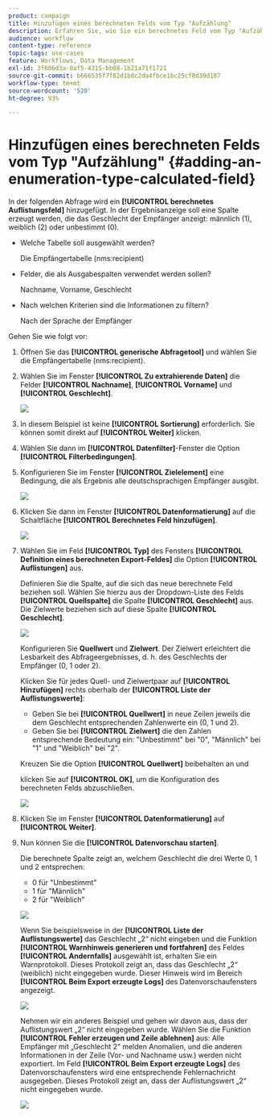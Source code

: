 ```yaml
---
product: campaign
title: Hinzufügen eines berechneten Felds vom Typ "Aufzählung"
description: Erfahren Sie, wie Sie ein berechnetes Feld vom Typ "Aufzählung" hinzufügen
audience: workflow
content-type: reference
topic-tags: use-cases
feature: Workflows, Data Management
exl-id: 3f606d3a-0af5-4315-bb08-1b21a71f1721
source-git-commit: b666535f7f82d1b8c2da4fbce1bc25cf8d39d187
workflow-type: tm+mt
source-wordcount: '520'
ht-degree: 93%

---
```


# Hinzufügen eines berechneten Felds vom Typ &quot;Aufzählung&quot; {#adding-an-enumeration-type-calculated-field}



In der folgenden Abfrage wird ein **[!UICONTROL berechnetes Auflistungsfeld]** hinzugefügt. In der Ergebnisanzeige soll eine Spalte erzeugt werden, die das Geschlecht der Empfänger anzeigt: männlich (1), weiblich (2) oder unbestimmt (0).

* Welche Tabelle soll ausgewählt werden?

  Die Empfängertabelle (nms:recipient)

* Felder, die als Ausgabespalten verwendet werden sollen?

  Nachname, Vorname, Geschlecht

* Nach welchen Kriterien sind die Informationen zu filtern?

  Nach der Sprache der Empfänger

Gehen Sie wie folgt vor:

1. Öffnen Sie das **[!UICONTROL generische Abfragetool]** und wählen Sie die Empfängertabelle (nms:recipient).
1. Wählen Sie im Fenster **[!UICONTROL Zu extrahierende Daten]** die Felder **[!UICONTROL Nachname]**, **[!UICONTROL Vorname]** und **[!UICONTROL Geschlecht]**.

   ![](assets/query_editor_nveau_73.png)

1. In diesem Beispiel ist keine **[!UICONTROL Sortierung]** erforderlich. Sie können somit direkt auf **[!UICONTROL Weiter]** klicken.
1. Wählen Sie dann im **[!UICONTROL Datenfilter]**-Fenster die Option **[!UICONTROL Filterbedingungen]**.
1. Konfigurieren Sie im Fenster **[!UICONTROL Zielelement]** eine Bedingung, die als Ergebnis alle deutschsprachigen Empfänger ausgibt.

   ![](assets/query_editor_nveau_74.png)

1. Klicken Sie dann im Fenster **[!UICONTROL Datenformatierung]** auf die Schaltfläche **[!UICONTROL Berechnetes Feld hinzufügen]**.

   ![](assets/query_editor_nveau_75.png)

1. Wählen Sie im Feld **[!UICONTROL Typ]** des Fensters **[!UICONTROL Definition eines berechneten Export-Feldes]** die Option **[!UICONTROL Auflistungen]** aus.

   Definieren Sie die Spalte, auf die sich das neue berechnete Feld beziehen soll. Wählen Sie hierzu aus der Dropdown-Liste des Felds **[!UICONTROL Quellspalte]** die Spalte **[!UICONTROL Geschlecht]** aus. Die Zielwerte beziehen sich auf diese Spalte **[!UICONTROL Geschlecht]**.

   ![](assets/query_editor_nveau_76.png)

   Konfigurieren Sie **Quellwert** und **Zielwert**. Der Zielwert erleichtert die Lesbarkeit des Abfrageergebnisses, d. h. des Geschlechts der Empfänger (0, 1 oder 2).

   Klicken Sie für jedes Quell- und Zielwertpaar auf **[!UICONTROL Hinzufügen]** rechts oberhalb der **[!UICONTROL Liste der Auflistungswerte]**:

   * Geben Sie bei **[!UICONTROL Quellwert]** in neue Zeilen jeweils die dem Geschlecht entsprechenden Zahlenwerte ein (0, 1 und 2).
   * Geben Sie bei **[!UICONTROL Zielwert]** die den Zahlen entsprechende Bedeutung ein: &quot;Unbestimmt&quot; bei &quot;0&quot;, &quot;Männlich&quot; bei &quot;1&quot; und &quot;Weiblich&quot; bei &quot;2&quot;.

   Kreuzen Sie die Option **[!UICONTROL Quellwert]** beibehalten an und

   klicken Sie auf **[!UICONTROL OK]**, um die Konfiguration des berechneten Felds abzuschließen.

   ![](assets/query_editor_nveau_77.png)

1. Klicken Sie im Fenster **[!UICONTROL Datenformatierung]** auf **[!UICONTROL Weiter]**.
1. Nun können Sie die **[!UICONTROL Datenvorschau starten]**.

   Die berechnete Spalte zeigt an, welchem Geschlecht die drei Werte 0, 1 und 2 entsprechen:

   * 0 für &quot;Unbestimmt&quot;
   * 1 für &quot;Männlich&quot;
   * 2 für &quot;Weiblich&quot;

   ![](assets/query_editor_nveau_78.png)

   Wenn Sie beispielsweise in der **[!UICONTROL Liste der Auflistungswerte]** das Geschlecht „2“ nicht eingeben und die Funktion **[!UICONTROL Warnhinweis generieren und fortfahren]** des Feldes **[!UICONTROL Andernfalls]** ausgewählt ist, erhalten Sie ein Warnprotokoll. Dieses Protokoll zeigt an, dass das Geschlecht „2“ (weiblich) nicht eingegeben wurde. Dieser Hinweis wird im Bereich **[!UICONTROL Beim Export erzeugte Logs]** des Datenvorschaufensters angezeigt.

   ![](assets/query_editor_nveau_79.png)

   Nehmen wir ein anderes Beispiel und gehen wir davon aus, dass der Auflistungswert „2“ nicht eingegeben wurde. Wählen Sie die Funktion **[!UICONTROL Fehler erzeugen und Zeile ablehnen]** aus: Alle Empfänger mit „Geschlecht 2“ melden Anomalien, und die anderen Informationen in der Zeile (Vor- und Nachname usw.) werden nicht exportiert. Im Feld **[!UICONTROL Beim Export erzeugte Logs]** des Datenvorschaufensters wird eine entsprechende Fehlernachricht ausgegeben. Dieses Protokoll zeigt an, dass der Auflistungswert „2“ nicht eingegeben wurde.

   ![](assets/query_editor_nveau_80.png)
